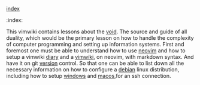 [index](index)

:index:

This vimwiki contains lessons about the [void](thevoid). The source and guide of all duality, which would be the primary lesson on how to handle the complexity of computer programming and setting up information systems. First and foremost one must be able to understand how to use [neovim](neovim) and how to setup a vimwiki [diary](vimwikidiary) and a [vimwiki](vimwiki), on neovim, with markdown syntax. And have it on git [version](versioncontrol) control. So that one can be able to list down all the necessary information on how to configure a [debian](debian) linux distribution, including how to setup [windows](windows) and [macos](macos),for an ssh connection.
